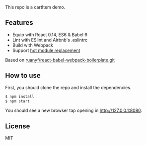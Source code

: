 This repo is a cartItem demo. 

## Features

- Equip with React 0.14, ES6 & Babel 6
- Lint with ESlint and Airbnb's .eslintrc
- Build with Webpack
- Support [hot module replacement](https://webpack.github.io/docs/hot-module-replacement.html)


Based on [ruanyf/react-babel-webpack-boilerplate.git](https://github.com/ruanyf/react-babel-webpack-boilerplate)
 

## How to use

First, you should clone the repo and install the dependencies.

```bash
$ npm install
$ npm start
```


You should see a new browser tap opening in http://127.0.0.1:8080.


## License

MIT
